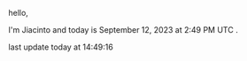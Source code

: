 hello, 

I'm Jiacinto and today is September 12, 2023 at 2:49 PM UTC .

last update today at 14:49:16